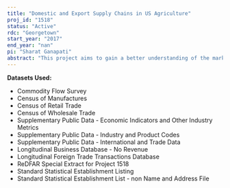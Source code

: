 ```yaml
---
title: "Domestic and Export Supply Chains in US Agriculture"
proj_id: "1518"
status: "Active"
rdc: "Georgetown"
start_year: "2017"
end_year: "nan"
pi: "Sharat Ganapati"
abstract: "This project aims to gain a better understanding of the market structure of supply chains and the impacts of globalization with a focus on the agricultural sector. Agriculture supply chains involve four stages of production: farming, wholesaling, manufacturing, and retailing. Using a combination of data from the Census Bureau and USDA, this project constructs and analyzes the economic outcomes – market concentration, exports, prices, entry and exit, output and revenue, and the extent of vertical integration – at each stage of the supply chain. The project also examines how these outcomes respond at each stage of production in response to international shocks."
---
```


**Datasets Used:**

  - Commodity Flow Survey 
  - Census of Manufactures 
  - Census of Retail Trade 
  - Census of Wholesale Trade 
  - Supplementary Public Data - Economic Indicators and Other Industry Metrics 
  - Supplementary Public Data - Industry and Product Codes 
  - Supplementary Public Data - International and Trade Data 
  - Longitudinal Business Database - No Revenue 
  - Longitudinal Foreign Trade Transactions Database 
  - ReDFAR Special Extract for Project 1518 
  - Standard Statistical Establishment Listing 
  - Standard Statistical Establishment List - non Name and Address File 

